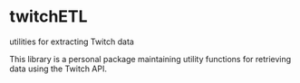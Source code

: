 # twitchETL
utilities for extracting Twitch data

This library is a personal package maintaining utility functions for retrieving data using the Twitch API.

